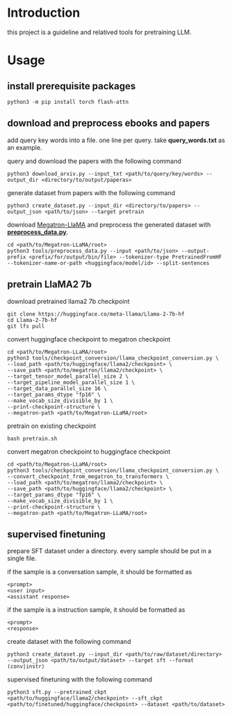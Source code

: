 # Introduction

this project is a guideline and relatived tools for pretraining LLM.

# Usage

## install prerequisite packages

```shell
python3 -m pip install torch flash-attn
```

## download and preprocess ebooks and papers

add query key words into a file. one line per query. take **query_words.txt** as an example.

query and download the papers with the following command

```shell
python3 download_arxiv.py --input_txt <path/to/query/key/words> --output_dir <directory/to/output/paperas>
```

generate dataset from papers with the following command

```shell
python3 create_dataset.py --input_dir <directory/to/papers> --output_json <path/to/json> --target pretrain
```

download [Megatron-LlaMA](https://github.com/alibaba/Megatron-LLaMA) and preprocess the generated dataset with [**preprocess_data.py**](https://github.com/alibaba/Megatron-LLaMA/blob/main/tools/preprocess_data.py).

```shell
cd <path/to/Megatron-LLaMA/root>
python3 tools/preprocess_data.py --input <path/to/json> --output-prefix <prefix/for/output/bin/file> --tokenizer-type PretrainedFromHF --tokenizer-name-or-path <huggingface/model/id> --split-sentences
```

## pretrain LlaMA2 7b

download pretrained llama2 7b checkpoint

```shell
git clone https://huggingface.co/meta-llama/Llama-2-7b-hf
cd Llama-2-7b-hf
git lfs pull
```

convert huggingface checkpoint to megatron checkpoint

```shell
cd <path/to/Megatron-LLaMA/root>
python3 tools/checkpoint_conversion/llama_checkpoint_conversion.py \
--load_path <path/to/huggingface/llama2/checkpoint> \
--save_path <path/to/megatron/llama2/checkpoint> \
--target_tensor_model_parallel_size 2 \
--target_pipeline_model_parallel_size 1 \
--target_data_parallel_size 16 \
--target_params_dtype "fp16" \
--make_vocab_size_divisible_by 1 \
--print-checkpoint-structure \
--megatron-path <path/to/Megatron-LLaMA/root>
```

pretrain on existing checkpoint

```shell
bash pretrain.sh
```

convert megatron checkpoint to huggingface checkpoint

```shell
cd <path/to/Megatron-LLaMA/root>
python3 tools/checkpoint_conversion/llama_checkpoint_conversion.py \
--convert_checkpoint_from_megatron_to_transformers \
--load_path <path/to/megatron/llama2/checkpoint> \
--save_path <path/to/huggingface/llama2/checkpoint> \
--target_params_dtype "fp16" \
--make_vocab_size_divisible_by 1 \
--print-checkpoint-structure \
--megatron-path <path/to/Megatron-LLaMA/root>
```

## supervised finetuning

prepare SFT dataset under a directory. every sample should be put in a single file.

if the sample is a conversation sample, it should be formatted as

```
<prompt>
<user input>
<assistant response>
```

if the sample is a instruction sample, it should be formatted as

```
<prompt>
<response>
```

create dataset with the following command

```shell
python3 create_dataset.py --input_dir <path/to/raw/dataset/directory> --output_json <path/to/output/dataset> --target sft --format (conv|instr)
```

supervised finetuning with the following command

```shell
python3 sft.py --pretrained_ckpt <path/to/huggingface/llama2/checkpoint> --sft_ckpt <path/to/finetuned/huggingface/checkpoint> --dataset <path/to/dataset>
```
